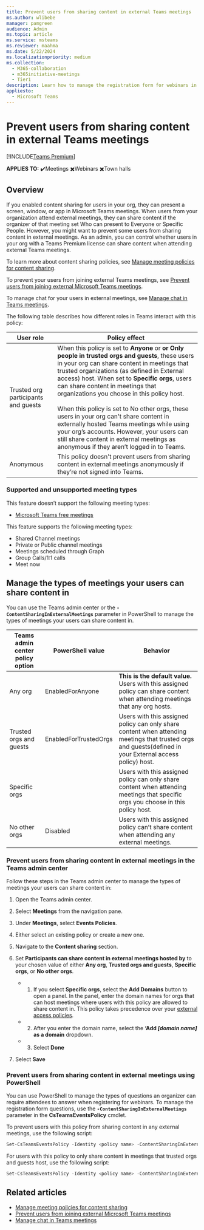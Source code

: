 ```yaml
---
title: Prevent users from sharing content in external Teams meetings
ms.author: wlibebe
manager: pamgreen
audience: Admin
ms.topic: article
ms.service: msteams
ms.reviewer: maahma
ms.date: 5/22/2024
ms.localizationpriority: medium
ms.collection: 
  - M365-collaboration
  - m365initiative-meetings
  - Tier1
description: Learn how to manage the registration form for webinars in Microsoft Teams for admins. You can manage default questions, custom questions, and predefined questions.
appliesto: 
  - Microsoft Teams
---
```

# Prevent users from sharing content in external Teams meetings

[!INCLUDE[Teams Premium](includes/teams-premium-ecm.md)]

**APPLIES TO:** ✔️Meetings ✖️Webinars ✖️Town halls

## Overview

If you enabled content sharing for users in your org, they can present a screen, window, or app in Microsoft Teams meetings. When users from your organization attend external meetings, they can share content if the organizer of that meeting set Who can present to Everyone or Specific People. However, you might want to prevent some users from sharing content in external meetings. As an admin, you can control whether users in your org with a Teams Premium license can share content when attending external Teams meetings.

To learn more about content sharing policies, see [Manage meeting policies for content sharing](meeting-policies-content-sharing.md).

To prevent your users from joining external Teams meetings, see [Prevent users from joining external Microsoft Teams meetings](external-meeting-join.md).

To manage chat for your users in external meetings, see [Manage chat in Teams meetings](manage-meeting-chat.md#manage-chat-messages-in-teams-meetings-hosted-by-other-organizations-that-you-dont-have-a-trusted-relationship-with).

The following table describes how different roles in Teams interact with this policy:

|User role| Policy effect|
|---------|---------------|
|Trusted org participants and guests| When this policy is set to **Anyone** or **or Only people in trusted orgs and guests**, these users in your org can share content in meetings that trusted organizations (as defined in External access) host. When set to **Specific orgs**, users can share content in meetings that organizations you choose in this policy host.<br><br> When this policy is set to No other orgs, these users in your org can't share content in externally hosted Teams meetings while using your org’s accounts. However, your users can still share content in external meetings as anonymous if they aren’t logged in to Teams.|
|Anonymous| This policy doesn't prevent users from sharing content in external meetings anonymously if they’re not signed into Teams.|

### Supported and unsupported meeting types

This feature doesn’t support the following meeting types:

- [Microsoft Teams free meetings](https://www.microsoft.com/microsoft-teams/free)

This feature supports the following meeting types:

- Shared Channel meetings
- Private or Public channel meetings
- Meetings scheduled through Graph
- Group Calls/1:1 calls
- Meet now

## Manage the types of meetings your users can share content in

You can use the Teams admin center or the **`-ContentSharingInExternalMeetings`** parameter in PowerShell to manage the types of meetings your users can share content in.

|Teams admin center policy option|PowerShell value| Behavior |
|---------|---------|---------------|
|Any org | EnabledForAnyone |**This is the default value.** Users with this assigned policy can share content when attending meetings that any org hosts. |
|Trusted orgs and guests | EnabledForTrustedOrgs |Users with this assigned policy can only share content when attending meetings that trusted orgs and guests(defined in your External access policy) host.|
|Specific orgs | | Users with this assigned policy can only share content when attending meetings that specific orgs you choose in this policy host.|
|No other orgs | Disabled | Users with this assigned policy can’t share content when attending any external meetings.|

### Prevent users from sharing content in external meetings in the Teams admin center

Follow these steps in the Teams admin center to manage the types of meetings your users can share content in:

1. Open the Teams admin center.
2. Select **Meetings** from the navigation pane.
3. Under **Meetings**, select **Events Policies**.
4. Either select an existing policy or create a new one.
5. Navigate to the **Content sharing** section.
6. Set **Participants can share content in external meetings hosted by** to your chosen value of either **Any org**, **Trusted orgs and guests**, **Specific orgs**, or **No other orgs**.

      - 1. If you select **Specific orgs**, select the **Add Domains** button to open a panel. In the panel, enter the domain names for orgs that can host meetings where users with this policy are allowed to share content in. This policy takes precedence over your [external access policies](trusted-organizations-external-meetings-chat.md).
      - 2. After you enter the domain name, select the **‘Add *[domain name]* as a domain** dropdown.
      - 3. Select **Done**
7. Select **Save**

### Prevent users from sharing content in external meetings using PowerShell

You can use PowerShell to manage the types of questions an organizer can require attendees to answer when registering for webinars. To manage the registration form questions, use the **`-ContentSharingInExternalMeetings`** parameter in the **CsTeamsEventsPolicy** cmdlet.

To prevent users with this policy from sharing content in any external meetings, use the following script:

```powershell
Set-CsTeamsEventsPolicy -Identity <policy name> -ContentSharingInExternalMeetings Disabled
```

For users with this policy to only share content in meetings that trusted orgs and guests host, use the following script:

```powershell
Set-CsTeamsEventsPolicy -Identity <policy name> -ContentSharingInExternalMeetings EnabledForTrustedOrgs
```

## Related articles

- [Manage meeting policies for content sharing](meeting-policies-content-sharing.md)
- [Prevent users from joining external Microsoft Teams meetings](external-meeting-join.md)
- [Manage chat in Teams meetings](manage-meeting-chat.md#manage-chat-messages-in-teams-meetings-hosted-by-other-organizations-that-you-dont-have-a-trusted-relationship-with)

